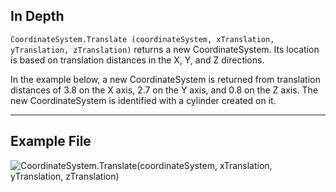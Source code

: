 <!--- Autodesk.DesignScript.Geometry.CoordinateSystem.Translate(coordinateSystem, xTranslation, yTranslation, zTranslation) --->
<!--- WC63DIVH2PMDYNEMXAKVSTWOLAWHKDASMASHVO3GK3SW7CAXFLDA --->
## In Depth
`CoordinateSystem.Translate (coordinateSystem, xTranslation, yTranslation, zTranslation)` returns a new CoordinateSystem. Its location is based on translation distances in the X, Y, and Z directions.

In the example below, a new CoordinateSystem is returned from translation distances of 3.8 on the X axis, 2.7 on the Y axis, and 0.8 on the Z axis. The new CoordinateSystem is identified with a cylinder created on it.

___
## Example File

![CoordinateSystem.Translate(coordinateSystem, xTranslation, yTranslation, zTranslation)](./WC63DIVH2PMDYNEMXAKVSTWOLAWHKDASMASHVO3GK3SW7CAXFLDA_img.jpg)
